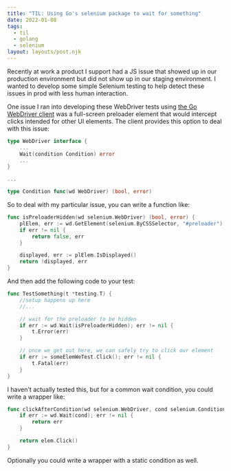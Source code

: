 ```yaml
---
title: "TIL: Using Go's selenium package to wait for something"
date: 2022-01-08
tags:
  - til
  - golang
  - selenium
layout: layouts/post.njk
---
```


Recently at work a product I support had a JS issue that showed up in our production environment but did not show up in our staging environment. I wanted to develop some simple Selenium testing to help detect these issues in prod with less human interaction.

One issue I ran into developing these WebDriver tests using [the Go WebDriver client](https://pkg.go.dev/github.com/tebeka/selenium) was a full-screen preloader element that would intercept clicks intended for other UI elements. The client provides this option to deal with this issue:

```go
type WebDriver interface {
	...
	Wait(condition Condition) error
	...
}

...

type Condition func(wd WebDriver) (bool, error)
```

So to deal with my particular issue, you can write a function like:

```go
func isPreloaderHidden(wd selenium.WebDriver) (bool, error) {
	plElem, err := wd.GetElement(selenium.ByCSSSelector, "#preloader")
	if err != nil {
		return false, err
	}

	displayed, err := plElem.IsDisplayed()
	return !displayed, err
}
```

And then add the following code to your test:

```go
func TestSomething(t *testing.T) {
	//setup happens up here
	//...

	// wait for the preloader to be hidden
	if err := wd.Wait(isPreloaderHidden); err != nil {
		t.Error(err)
	}

	// once we get out here, we can safely try to click our element
	if err := someElemWeTest.Click(); err != nil {
		t.Fatal(err)
	}
}
```

I haven't actually tested this, but for a common wait condition, you could write a wrapper like:

```go
func clickAfterCondition(wd selenium.WebDriver, cond selenium.Condition, elem selenium.WebElement) error {
	if err := wd.Wait(cond); err != nil { 
		return err
	}

	return elem.Click()
}
```

Optionally you could write a wrapper with a static condition as well.
